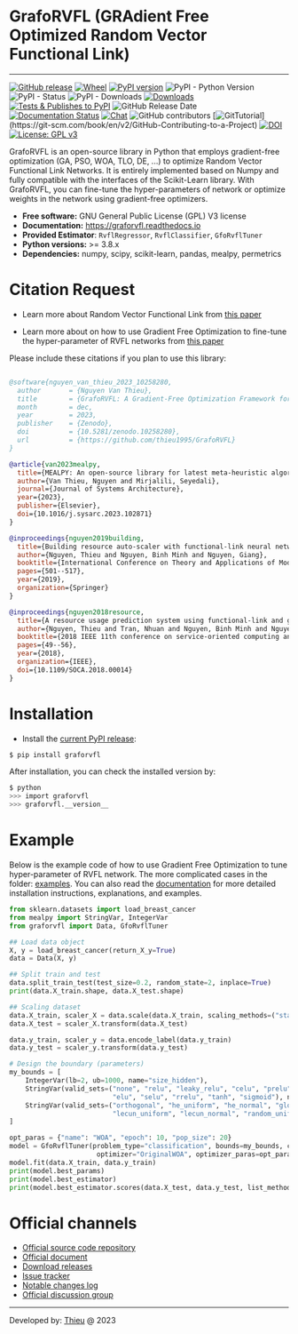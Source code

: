 
# GrafoRVFL (GRAdient Free Optimized Random Vector Functional Link)

---

[![GitHub release](https://img.shields.io/badge/release-1.1.0-yellow.svg)](https://github.com/thieu1995/GrafoRVFL/releases)
[![Wheel](https://img.shields.io/pypi/wheel/gensim.svg)](https://pypi.python.org/pypi/graforvfl) 
[![PyPI version](https://badge.fury.io/py/graforvfl.svg)](https://badge.fury.io/py/graforvfl)
![PyPI - Python Version](https://img.shields.io/pypi/pyversions/graforvfl.svg)
![PyPI - Status](https://img.shields.io/pypi/status/graforvfl.svg)
![PyPI - Downloads](https://img.shields.io/pypi/dm/graforvfl.svg)
[![Downloads](https://pepy.tech/badge/graforvfl)](https://pepy.tech/project/graforvfl)
[![Tests & Publishes to PyPI](https://github.com/thieu1995/graforvfl/actions/workflows/publish-package.yaml/badge.svg)](https://github.com/thieu1995/graforvfl/actions/workflows/publish-package.yaml)
![GitHub Release Date](https://img.shields.io/github/release-date/thieu1995/graforvfl.svg)
[![Documentation Status](https://readthedocs.org/projects/graforvfl/badge/?version=latest)](https://graforvfl.readthedocs.io/en/latest/?badge=latest)
[![Chat](https://img.shields.io/badge/Chat-on%20Telegram-blue)](https://t.me/+fRVCJGuGJg1mNDg1)
![GitHub contributors](https://img.shields.io/github/contributors/thieu1995/graforvfl.svg)
[![GitTutorial](https://img.shields.io/badge/PR-Welcome-%23FF8300.svg?)](https://git-scm.com/book/en/v2/GitHub-Contributing-to-a-Project)
[![DOI](https://zenodo.org/badge/DOI/10.5281/zenodo.10258280.svg)](https://doi.org/10.5281/zenodo.10258280)
[![License: GPL v3](https://img.shields.io/badge/License-GPLv3-blue.svg)](https://www.gnu.org/licenses/gpl-3.0)


GrafoRVFL is an open-source library in Python that employs gradient-free optimization (GA, PSO, WOA, TLO, DE, ...) to 
optimize Random Vector Functional Link Networks. It is entirely implemented based on Numpy and fully compatible 
with the interfaces of the Scikit-Learn library. With GrafoRVFL, you can fine-tune the hyper-parameters of network 
or optimize weights in the network using gradient-free optimizers.


* **Free software:** GNU General Public License (GPL) V3 license
* **Documentation:** https://graforvfl.readthedocs.io
* **Provided Estimator**: `RvflRegressor`, `RvflClassifier`, `GfoRvflTuner`
* **Python versions:** >= 3.8.x
* **Dependencies:** numpy, scipy, scikit-learn, pandas, mealpy, permetrics


# Citation Request 

* Learn more about Random Vector Functional Link from [this paper](https://doi.org/10.1016/j.ins.2015.09.025)

* Learn more about on how to use Gradient Free Optimization to fine-tune the hyper-parameter of RVFL networks from 
[this paper](https://doi.org/10.1109/TCSS.2022.3146974)


Please include these citations if you plan to use this library:

```bibtex

@software{nguyen_van_thieu_2023_10258280,
  author       = {Nguyen Van Thieu},
  title        = {GrafoRVFL: A Gradient-Free Optimization Framework for Boosting Random Vector Functional Link Network},
  month        = dec,
  year         = 2023,
  publisher    = {Zenodo},
  doi          = {10.5281/zenodo.10258280},
  url          = {https://github.com/thieu1995/GrafoRVFL}
}

@article{van2023mealpy,
  title={MEALPY: An open-source library for latest meta-heuristic algorithms in Python},
  author={Van Thieu, Nguyen and Mirjalili, Seyedali},
  journal={Journal of Systems Architecture},
  year={2023},
  publisher={Elsevier},
  doi={10.1016/j.sysarc.2023.102871}
}

@inproceedings{nguyen2019building,
  title={Building resource auto-scaler with functional-link neural network and adaptive bacterial foraging optimization},
  author={Nguyen, Thieu and Nguyen, Binh Minh and Nguyen, Giang},
  booktitle={International Conference on Theory and Applications of Models of Computation},
  pages={501--517},
  year={2019},
  organization={Springer}
}

@inproceedings{nguyen2018resource,
  title={A resource usage prediction system using functional-link and genetic algorithm neural network for multivariate cloud metrics},
  author={Nguyen, Thieu and Tran, Nhuan and Nguyen, Binh Minh and Nguyen, Giang},
  booktitle={2018 IEEE 11th conference on service-oriented computing and applications (SOCA)},
  pages={49--56},
  year={2018},
  organization={IEEE},
  doi={10.1109/SOCA.2018.00014}
}

```

# Installation

* Install the [current PyPI release](https://pypi.python.org/pypi/graforvfl):
```sh 
$ pip install graforvfl
```

After installation, you can check the installed version by:

```sh
$ python
>>> import graforvfl
>>> graforvfl.__version__
```

# Example

Below is the example code of how to use Gradient Free Optimization to tune hyper-parameter of RVFL network.
The more complicated cases in the folder: [examples](/examples). You can also read the [documentation](https://graforvfl.readthedocs.io/) 
for more detailed installation instructions, explanations, and examples.

```python
from sklearn.datasets import load_breast_cancer
from mealpy import StringVar, IntegerVar
from graforvfl import Data, GfoRvflTuner

## Load data object
X, y = load_breast_cancer(return_X_y=True)
data = Data(X, y)

## Split train and test
data.split_train_test(test_size=0.2, random_state=2, inplace=True)
print(data.X_train.shape, data.X_test.shape)

## Scaling dataset
data.X_train, scaler_X = data.scale(data.X_train, scaling_methods=("standard", "minmax"))
data.X_test = scaler_X.transform(data.X_test)

data.y_train, scaler_y = data.encode_label(data.y_train)
data.y_test = scaler_y.transform(data.y_test)

# Design the boundary (parameters)
my_bounds = [
    IntegerVar(lb=2, ub=1000, name="size_hidden"),
    StringVar(valid_sets=("none", "relu", "leaky_relu", "celu", "prelu", "gelu",
                          "elu", "selu", "rrelu", "tanh", "sigmoid"), name="act_name"),
    StringVar(valid_sets=("orthogonal", "he_uniform", "he_normal", "glorot_uniform", "glorot_normal",
                          "lecun_uniform", "lecun_normal", "random_uniform", "random_normal"), name="weight_initializer")
]

opt_paras = {"name": "WOA", "epoch": 10, "pop_size": 20}
model = GfoRvflTuner(problem_type="classification", bounds=my_bounds, cv=3, scoring="AS",
                      optimizer="OriginalWOA", optimizer_paras=opt_paras, verbose=True, seed=42)
model.fit(data.X_train, data.y_train)
print(model.best_params)
print(model.best_estimator)
print(model.best_estimator.scores(data.X_test, data.y_test, list_methods=("PS", "RS", "NPV", "F1S", "F2S")))
```

# Official channels 

* [Official source code repository](https://github.com/thieu1995/GrafoRVFL)
* [Official document](https://graforvfl.readthedocs.io/)
* [Download releases](https://pypi.org/project/graforvfl/) 
* [Issue tracker](https://github.com/thieu1995/GrafoRVFL/issues) 
* [Notable changes log](/ChangeLog.md)
* [Official discussion group](https://t.me/+fRVCJGuGJg1mNDg1)

---

Developed by: [Thieu](mailto:nguyenthieu2102@gmail.com?Subject=GrafoRVFL_QUESTIONS) @ 2023
